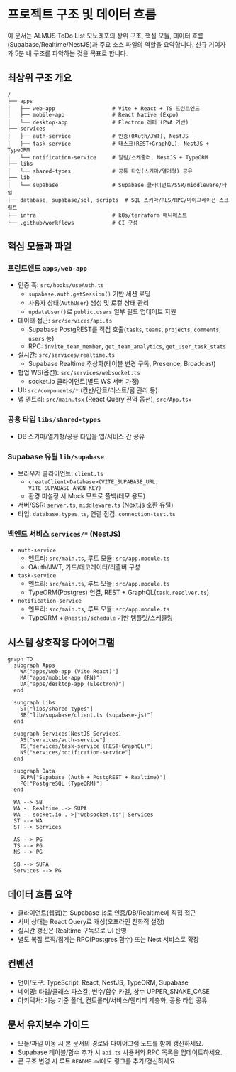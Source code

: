 # 프로젝트 구조 및 데이터 흐름

이 문서는 ALMUS ToDo List 모노레포의 상위 구조, 핵심 모듈, 데이터 흐름(Supabase/Realtime/NestJS)과 주요 소스 파일의 역할을 요약합니다. 신규 기여자가 5분 내 구조를 파악하는 것을 목표로 합니다.

## 최상위 구조 개요

```
/
├── apps
│   ├── web-app                  # Vite + React + TS 프런트엔드
│   ├── mobile-app               # React Native (Expo)
│   └── desktop-app              # Electron 래퍼 (PWA 기반)
├── services
│   ├── auth-service             # 인증(OAuth/JWT), NestJS
│   ├── task-service             # 태스크(REST+GraphQL), NestJS + TypeORM
│   └── notification-service     # 알림/스케줄러, NestJS + TypeORM
├── libs
│   └── shared-types             # 공통 타입(스키마/열거형) 공유
├── lib
│   └── supabase                 # Supabase 클라이언트/SSR/middleware/타입
├── database, supabase/sql, scripts  # SQL 스키마/RLS/RPC/마이그레이션 스크립트
├── infra                        # k8s/terraform 매니페스트
└── .github/workflows            # CI 구성
```

## 핵심 모듈과 파일

### 프런트엔드 `apps/web-app`

- 인증 훅: `src/hooks/useAuth.ts`
  - `supabase.auth.getSession()` 기반 세션 로딩
  - 사용자 상태(`AuthUser`) 생성 및 로컬 상태 관리
  - `updateUser()`로 `public.users` 일부 필드 업데이트 지원
- 데이터 접근: `src/services/api.ts`
  - Supabase PostgREST를 직접 호출(`tasks`, `teams`, `projects`, `comments`, `users` 등)
  - RPC: `invite_team_member`, `get_team_analytics`, `get_user_task_stats`
- 실시간: `src/services/realtime.ts`
  - Supabase Realtime 추상화(테이블 변경 구독, Presence, Broadcast)
- 협업 WS(옵션): `src/services/websocket.ts`
  - socket.io 클라이언트(별도 WS 서버 가정)
- UI: `src/components/*` (칸반/간트/리스트/팀 관리 등)
- 앱 엔트리: `src/main.tsx` (React Query 전역 옵션), `src/App.tsx`

### 공용 타입 `libs/shared-types`

- DB 스키마/열거형/공용 타입을 앱/서비스 간 공유

### Supabase 유틸 `lib/supabase`

- 브라우저 클라이언트: `client.ts`
  - `createClient<Database>(VITE_SUPABASE_URL, VITE_SUPABASE_ANON_KEY)`
  - 환경 미설정 시 Mock 모드로 폴백(데모 용도)
- 서버/SSR: `server.ts`, `middleware.ts` (Next.js 호환 유틸)
- 타입: `database.types.ts`, 연결 점검: `connection-test.ts`

### 백엔드 서비스 `services/*` (NestJS)

- `auth-service`
  - 엔트리: `src/main.ts`, 루트 모듈: `src/app.module.ts`
  - OAuth/JWT, 가드/데코레이터/리졸버 구성
- `task-service`
  - 엔트리: `src/main.ts`, 루트 모듈: `src/app.module.ts`
  - TypeORM(Postgres) 연결, REST + GraphQL(`task.resolver.ts`)
- `notification-service`
  - 엔트리: `src/main.ts`, 루트 모듈: `src/app.module.ts`
  - TypeORM + `@nestjs/schedule` 기반 템플릿/스케줄링

## 시스템 상호작용 다이어그램

```mermaid
graph TD
  subgraph Apps
    WA["apps/web-app (Vite React)"]
    MA["apps/mobile-app (RN)"]
    DA["apps/desktop-app (Electron)"]
  end

  subgraph Libs
    ST["libs/shared-types"]
    SB["lib/supabase/client.ts (supabase-js)"]
  end

  subgraph Services[NestJS Services]
    AS["services/auth-service"]
    TS["services/task-service (REST+GraphQL)"]
    NS["services/notification-service"]
  end

  subgraph Data
    SUPA["Supabase (Auth + PostgREST + Realtime)"]
    PG["PostgreSQL (TypeORM)"]
  end

  WA --> SB
  WA -. Realtime .-> SUPA
  WA -. socket.io .->|"websocket.ts"| Services
  ST --> WA
  ST --> Services

  AS --> PG
  TS --> PG
  NS --> PG

  SB --> SUPA
  Services --> PG
```

## 데이터 흐름 요약

- 클라이언트(웹앱)는 Supabase-js로 인증/DB/Realtime에 직접 접근
- 서버 상태는 React Query로 캐싱(오프라인 친화적 설정)
- 실시간 갱신은 Realtime 구독으로 UI 반영
- 별도 복잡 로직/집계는 RPC(Postgres 함수) 또는 Nest 서비스로 확장

## 컨벤션

- 언어/도구: TypeScript, React, NestJS, TypeORM, Supabase
- 네이밍: 타입/클래스 파스칼, 변수/함수 카멜, 상수 UPPER_SNAKE_CASE
- 아키텍처: 기능 기준 폴더, 컨트롤러/서비스/엔티티 계층화, 공용 타입 공유

## 문서 유지보수 가이드

- 모듈/파일 이동 시 본 문서의 경로와 다이어그램 노드를 함께 갱신하세요.
- Supabase 테이블/함수 추가 시 `api.ts` 사용처와 RPC 목록을 업데이트하세요.
- 큰 구조 변경 시 루트 `README.md`에도 링크를 추가/갱신하세요.
